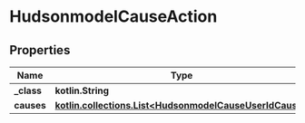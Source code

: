 
# HudsonmodelCauseAction

## Properties
Name | Type | Description | Notes
------------ | ------------- | ------------- | -------------
**_class** | **kotlin.String** |  |  [optional]
**causes** | [**kotlin.collections.List&lt;HudsonmodelCauseUserIdCause&gt;**](HudsonmodelCauseUserIdCause.md) |  |  [optional]



